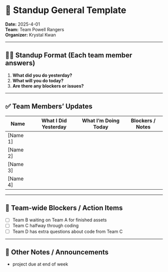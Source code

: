 # 📝 Standup General Template

**Date:** 2025-4-01  
**Team:** Team Powell Rangers<br />
**Organizer:** Krystal Kwan 

---

## 🧍‍♂️ Standup Format (Each team member answers)

1. **What did you do yesterday?**  
2. **What will you do today?**  
3. **Are there any blockers or issues?**

---

## ✅ Team Members’ Updates

| Name     | What I Did Yesterday | What I’m Doing Today | Blockers / Notes |
|----------|----------------------|-----------------------|------------------|
| [Name 1] |                      |                       |                  |
| [Name 2] |                      |                       |                  |
| [Name 3] |                      |                       |                  |
| [Name 4] |                      |                       |                  |

---

## 🚧 Team-wide Blockers / Action Items

- [ ] Team B waiting on Team A for finished assets
- [ ] Team C halfway through coding
- [ ] Team D has extra questions about code from Team C

---

## 💬 Other Notes / Announcements

- project due at end of week
